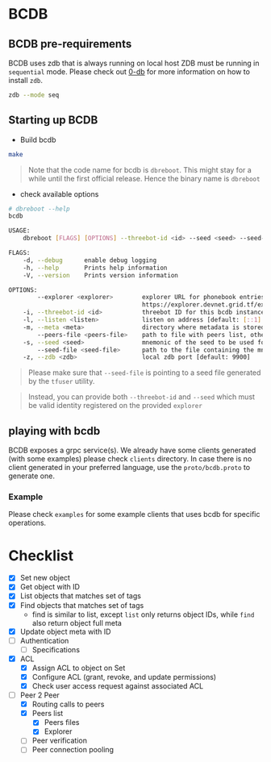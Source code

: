 # BCDB


## BCDB pre-requirements
BCDB uses zdb that is always running on local host ZDB must be running in `sequential` mode. Please check out [0-db](https://github.com/threefoldtech/0-db) for more information on how to install `zdb`.

```bash
zdb --mode seq
```

## Starting up BCDB
- Build bcdb
```bash
make
```
> Note that the code name for bcdb is `dbreboot`. This might stay for a while until the first official release. Hence the binary name is `dbreboot`
- check available options
```bash
# dbreboot --help
bcdb

USAGE:
    dbreboot [FLAGS] [OPTIONS] --threebot-id <id> --seed <seed> --seed-file <seed-file>

FLAGS:
    -d, --debug      enable debug logging
    -h, --help       Prints help information
    -V, --version    Prints version information

OPTIONS:
        --explorer <explorer>        explorer URL for phonebook entries validations [default:
                                     https://explorer.devnet.grid.tf/explorer/]
    -i, --threebot-id <id>           threebot ID for this bcdb instance
    -l, --listen <listen>            listen on address [default: [::1]:50051]
    -m, --meta <meta>                directory where metadata is stored [default: /home/azmy/.bcdb-meta]
        --peers-file <peers-file>    path to file with peers list, otherwise use explorer [env: PEERS_FILE=]
    -s, --seed <seed>                mnemonic of the seed to be used for the identity [env: SEED=]
        --seed-file <seed-file>      path to the file containing the mnemonic [env: seed-file=]
    -z, --zdb <zdb>                  local zdb port [default: 9900]

```

> Please make sure that `--seed-file` is pointing to a seed file generated by the `tfuser` utility.

> Instead, you can provide both `--threebot-id` and `--seed` which must be valid identity registered on the provided `explorer`

## playing with bcdb
BCDB exposes a grpc service(s). We already have some clients generated (with some examples) please check `clients` directory.
In case there is no client generated in your preferred language, use the `proto/bcdb.proto` to generate one.

### Example
Please check `examples` for some example clients that uses bcdb for specific operations.


# Checklist
- [x] Set new object
- [x] Get object with ID
- [x] List objects that matches set of tags
- [x] Find objects that matches set of tags
  - find is similar to list, except `list` only returns object IDs, while `find` also return object full meta
- [x] Update object meta with ID
- [ ] Authentication
  - [ ] Specifications
- [x] ACL
  - [x] Assign ACL to object on Set
  - [x] Configure ACL (grant, revoke, and update permissions)
  - [x] Check user access request against associated ACL
- [ ] Peer 2 Peer
  - [x] Routing calls to peers
  - [x] Peers list
    - [x] Peers files
    - [x] Explorer
  - [ ] Peer verification
  - [ ] Peer connection pooling
